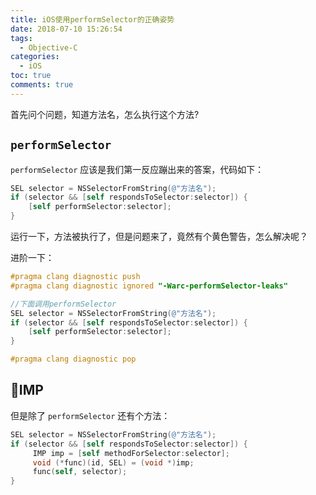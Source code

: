 ```yaml
---
title: iOS使用performSelector的正确姿势
date: 2018-07-10 15:26:54
tags: 
  - Objective-C
categories:
  - iOS
toc: true
comments: true
---
```


首先问个问题，知道方法名，怎么执行这个方法?

## `performSelector`

`performSelector` 应该是我们第一反应蹦出来的答案，代码如下：

```objectivec
SEL selector = NSSelectorFromString(@"方法名");
if (selector && [self respondsToSelector:selector]) {
    [self performSelector:selector];
}
```

运行一下，方法被执行了，但是问题来了，竟然有个黄色警告，怎么解决呢？

进阶一下：

```objectivec
#pragma clang diagnostic push
#pragma clang diagnostic ignored "-Warc-performSelector-leaks" 

//下面调用performSelector
SEL selector = NSSelectorFromString(@"方法名");
if (selector && [self respondsToSelector:selector]) {
    [self performSelector:selector];
}

#pragma clang diagnostic pop
```

## IMP

但是除了 `performSelector` 还有个方法：

```objectivec
SEL selector = NSSelectorFromString(@"方法名");
if (selector && [self respondsToSelector:selector]) {
     IMP imp = [self methodForSelector:selector];
     void (*func)(id, SEL) = (void *)imp;
     func(self, selector);  
}
```